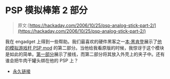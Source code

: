 # PSP 模拟棒第 2 部分

> 原文:[https://hackaday.com/2006/10/25/psp-analog-stick-part-2/](https://hackaday.com/2006/10/25/psp-analog-stick-part-2/)

我在 engadget 上得到一些帮助。我们最喜欢的硬件黑客之一[本·黑肯登](http://benheck.com)展示了[他的模拟游戏杆 PSP mod](http://www.engadget.com/2006/10/24/how-to-craft-an-analog-control-stick-for-your-sony-psp-part-2/) 的第二部分。当他给我看原版的时候，我惊讶于这个模块是如此的简单。[第一部分](http://www.engadget.com/2006/10/10/how-to-analog-control-stick-for-your-sony-psp/)展示了接线，而第二部分将其放入外壳上的夹子中。还有谁会把牛肉干罐头绑在他的 PSP 上？

*   [永久链接](http://www.engadget.com/2006/10/24/how-to-craft-an-analog-control-stick-for-your-sony-psp-part-2/)